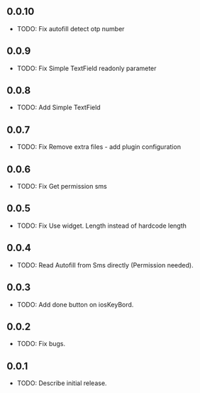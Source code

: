 ## 0.0.10

* TODO: Fix autofill detect otp number

## 0.0.9

* TODO: Fix Simple TextField readonly parameter

## 0.0.8

* TODO: Add Simple TextField

## 0.0.7

* TODO: Fix Remove extra files - add plugin configuration

## 0.0.6

* TODO: Fix Get permission sms

## 0.0.5

* TODO: Fix Use widget. Length instead of hardcode length

## 0.0.4

* TODO: Read Autofill from Sms directly (Permission needed).

## 0.0.3

* TODO: Add done button on iosKeyBord.

## 0.0.2

* TODO: Fix bugs.

## 0.0.1

* TODO: Describe initial release.
